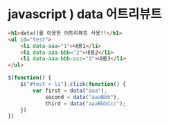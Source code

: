 # javascript ) data 어트리뷰트



```html
<h1>data()를 이용한 어트리뷰트 사용!!</h1>
<ul id="test">
    <li data-aaa="1">내용1</li>
    <li data-aaa-bbb="2">내용2</li>
    <li data-aaa-bbb-ccc="3">내용3</li>
</ul>
```



```javascript
$(function() {
    $("#test > li").click(function() {
        var first = data("aaa"),
            second = data("aaaBbb"),
            third = data("aaaBbbCcc");
    })
})
```

